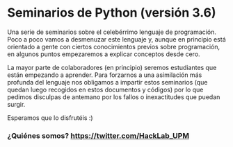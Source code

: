 # Seminarios de Python (versión 3.6)
Una serie de seminarios sobre el celebérrimo lenguaje de programación. 
Poco a poco vamos a desmenuzar este lenguaje y, aunque en principio está orientado a gente con 
ciertos conocimientos previos sobre programación, en algunos puntos empezaremos a explicar conceptos desde cero.

La mayor parte de colaboradores (en principio) seremos estudiantes que están empezando a aprender. Para forzarnos a una asimilación
más profunda del lenguaje nos obligamos a impartir estos seminarios (que quedan luego recogidos en estos documentos y códigos) por lo
que pedimos disculpas de antemano por los fallos o inexactitudes que puedan surgir.

Esperamos que lo disfrutéis :)


### ¿Quiénes somos? https://twitter.com/HackLab_UPM
